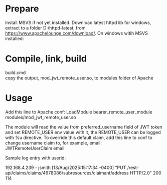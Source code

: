 # Prepare
Install MSVS if not yet installed.
Download latest httpd lib for windows, extract to a folder D:\httpd-latest, from https://www.apachelounge.com/download/. 
On windows witih MSVS installed:

# Compile, link, build
build.cmd<br>
copy the output, mod_jwt_remote_user.so, to modules folder of Apache
# Usage
Add this line to Apache conf:
LoadModule bearer_remote_user_module modules/mod_jwt_remote_user.so

The module will read the value from preferred_username field of JWT token and set REMOTE_USER env value with it, the REMOTE_USER can be logged with %u directive.
To override this default claim, add this line to conf to change username claim to, for example,  email:<br>
JWTRemoteUserClaim  email<br>

Sample log entry with userid:

192.168.4.239 - jsmith [13/Aug/2025:15:17:34 -0400] "PUT /rest-api/claims/claims/4678086/subresources/claimant/address HTTP/2.0" 200 114
